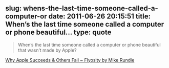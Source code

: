 slug: whens-the-last-time-someone-called-a-computer-or
date: 2011-06-26 20:15:51
title: When’s the last time someone called a computer or phone beautiful...
type: quote
---

> When’s the last time someone called a computer or phone beautiful that wasn’t made by Apple?

[Why Apple Succeeds & Others Fail ~ Flyosity by Mike Rundle](http://flyosity.com/apple/why-apple-succeeds-others-fail.php)
